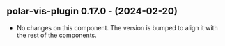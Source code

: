   ## polar-vis-plugin 0.17.0 - (2024-02-20)
  
  * No changes on this component. The version is bumped to align it
    with the rest of the components.
